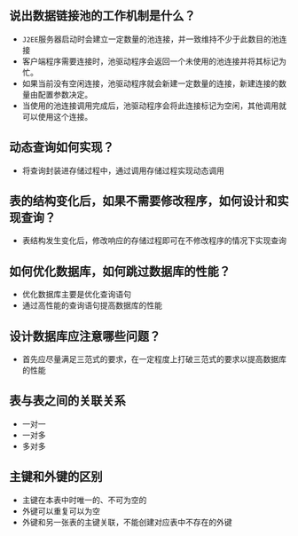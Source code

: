 ## 说出数据链接池的工作机制是什么？

- `J2EE`服务器启动时会建立一定数量的池连接，并一致维持不少于此数目的池连接
- 客户端程序需要连接时，池驱动程序会返回一个未使用的池连接并将其标记为忙。
- 如果当前没有空闲连接，池驱动程序就会新建一定数量的连接，新建连接的数量由配置参数决定。
- 当使用的池连接调用完成后，池驱动程序会将此连接标记为空闲，其他调用就可以使用这个连接。

## 动态查询如何实现？

- 将查询封装进存储过程中，通过调用存储过程实现动态调用

## 表的结构变化后，如果不需要修改程序，如何设计和实现查询？

- 表结构发生变化后，修改响应的存储过程即可在不修改程序的情况下实现查询

## 如何优化数据库，如何跳过数据库的性能？

- 优化数据库主要是优化查询语句
- 通过高性能的查询语句提高数据库的性能

## 设计数据库应注意哪些问题？

- 首先应尽量满足三范式的要求，在一定程度上打破三范式的要求以提高数据库的性能

## 表与表之间的关联关系

- 一对一
- 一对多
- 多对多

## 主键和外键的区别

- 主键在本表中时唯一的、不可为空的
- 外键可以重复可以为空
- 外键和另一张表的主键关联，不能创建对应表中不存在的外键

